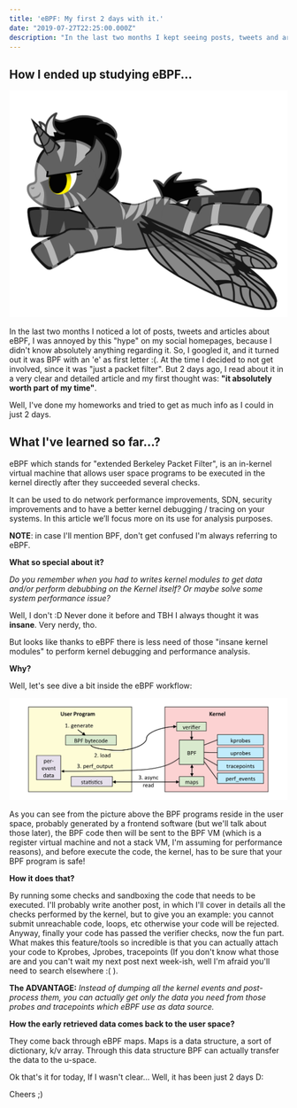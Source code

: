 ```yaml
---
title: 'eBPF: My first 2 days with it.'
date: "2019-07-27T22:25:00.000Z"
description: "In the last two months I kept seeing posts, tweets and articles about eBPF..."
---
```

## How I ended up studying eBPF...
!['ebpf_logo'](./ebpf_logo.png)

In the last two months I noticed a lot of posts, tweets and articles about eBPF, I was annoyed by this "hype" on my social homepages, because I didn't know absolutely anything regarding it.
So, I googled it, and it turned out it was BPF with an 'e' as first letter :(. At the time I decided to not get involved, since it was "just a packet filter".
But 2 days ago, I read about it in a very clear and detailed article and my first thought was: **"it absolutely worth part of my time"**.

Well, I've done my homeworks and tried to get as much info as I could in just 2 days.

## What I've learned so far...?

eBPF which stands for "extended Berkeley Packet Filter", is an in-kernel virtual machine that allows user space programs to be executed in the kernel directly after they succeeded several checks.

It can be used to do network performance improvements, SDN, security improvements and to have a better kernel debugging / tracing on your systems.
In this article we’ll focus more on its use for analysis purposes.

**NOTE**: in case I'll mention BPF, don't get confused I'm always referring to eBPF.

**What so special about it?**

*Do you remember when you had to writes kernel modules to get data and/or perform debubbing on the Kernel itself? Or maybe solve some system performance issue?*

Well, I don't :D Never done it before and TBH I always thought it was **insane**. Very nerdy, tho.

But looks like thanks to eBPF there is less need of those "insane kernel modules" to perform kernel debugging and performance analysis.

**Why?**

Well, let's see dive a bit inside the eBPF workflow:

!['linux_ebpf_internals'](./linux_ebpf_internals.png)

As you can see from the picture above the BPF programs reside in the user space, probably generated by a frontend software (but we'll talk about those later), the BPF code then will be sent to the BPF VM (which is a register virtual machine and not a stack VM, I'm assuming for performance reasons), and before execute the code, the kernel, has to be sure that your BPF program is safe!

**How it does that?**

By running some checks and sandboxing the code that needs to be executed. I'll probably write another post, in which I'll cover in details all the checks performed by the kernel, but to give you an example: you cannot submit unreachable code, loops, etc otherwise your code will be rejected.
Anyway, finally your code has passed the verifier checks, now the fun part. What makes this feature/tools so incredible is that you can actually attach your code to Kprobes, Jprobes, tracepoints (If you don't know what those are and you can't wait my next post next week-ish, well I'm afraid you'll need to search elsewhere :( ).

**The ADVANTAGE:**
*Instead of dumping all the kernel events and post-process them, you can actually get only the data you need from those probes and tracepoints which eBPF use as data source.*

**How the early retrieved data comes back to the user space?**

They come back through eBPF maps.
Maps is a data structure, a sort of dictionary, k/v array. Through this data structure BPF can actually transfer the data to the u-space.

Ok that's it for today, If I wasn't clear... Well, it has been just 2 days D:

Cheers ;)
